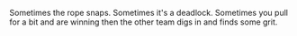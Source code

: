 Sometimes the rope snaps. Sometimes it's a deadlock. Sometimes you pull for a bit and are winning then the other team digs in and finds some grit. 